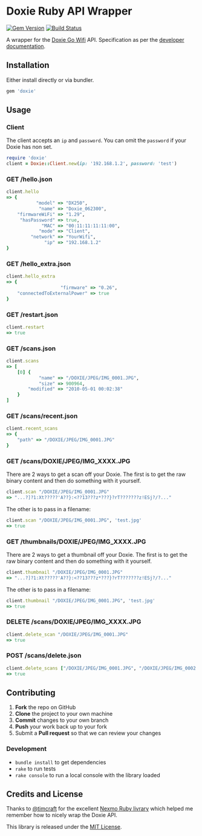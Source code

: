 # Doxie Ruby API Wrapper

[![Gem Version](https://badge.fury.io/rb/doxie.svg)](https://badge.fury.io/rb/doxie) [![Build Status](https://travis-ci.org/cbetta/doxie.svg?branch=master)](https://travis-ci.org/cbetta/doxie)

A wrapper for the [Doxie Go Wifi](http://getdoxie.com) API. Specification as per the [developer documentation](http://help.getdoxie.com/content/doxiego/05-advanced/03-wifi/04-api/Doxie-API-Developer-Guide.pdf).

## Installation

Either install directly or via bundler.

```rb
gem 'doxie'
```

## Usage

### Client

The client accepts an `ip` and `password`. You can omit the `password` if your Doxie has non set.

```rb
require 'doxie'
client = Doxie::Client.new(ip: '192.168.1.2', password: 'test')
```

### GET /hello.json

```rb
client.hello
=> {
           "model" => "DX250",
            "name" => "Doxie_062300",
    "firmwareWiFi" => "1.29",
     "hasPassword" => true,
             "MAC" => "00:11:11:11:11:00",
            "mode" => "Client",
         "network" => "YourWifi",
              "ip" => "192.168.1.2"
}
```

### GET /hello_extra.json

```rb
client.hello_extra
=> {
                    "firmware" => "0.26",
    "connectedToExternalPower" => true
}
```

### GET /restart.json

```rb
client.restart
=> true
```

### GET /scans.json

```rb
client.scans
=> [
    [0] {
            "name" => "/DOXIE/JPEG/IMG_0001.JPG",
            "size" => 900964,
        "modified" => "2010-05-01 00:02:38"
    }
]
```


### GET /scans/recent.json

```rb
client.recent_scans
=> {
    "path" => "/DOXIE/JPEG/IMG_0001.JPG"
}
```

### GET /scans/DOXIE/JPEG/IMG_XXXX.JPG

There are 2 ways to get a scan off your Doxie. The first is to get the raw binary content and then do something with it yourself.

```rb
client.scan "/DOXIE/JPEG/IMG_0001.JPG"
=> "...?]?1:Xt?????'A??}:<??13???z*???}?rT???????z!ESj?/?..."
```

The other is to pass in a filename:

```rb
client.scan "/DOXIE/JPEG/IMG_0001.JPG", 'test.jpg'
=> true
```

### GET /thumbnails/DOXIE/JPEG/IMG_XXXX.JPG

There are 2 ways to get a thumbnail off your Doxie. The first is to get the raw binary content and then do something with it yourself.

```rb
client.thumbnail "/DOXIE/JPEG/IMG_0001.JPG"
=> "...?]?1:Xt?????'A??}:<??13???z*???}?rT???????z!ESj?/?..."
```

The other is to pass in a filename:

```rb
client.thumbnail "/DOXIE/JPEG/IMG_0001.JPG", 'test.jpg'
=> true
```

### DELETE /scans/DOXIE/JPEG/IMG_XXXX.JPG

```rb
client.delete_scan "/DOXIE/JPEG/IMG_0001.JPG"
=> true
```

### POST /scans/delete.json

```rb
client.delete_scans ["/DOXIE/JPEG/IMG_0001.JPG", "/DOXIE/JPEG/IMG_0002.JPG"]
=> true
```

## Contributing

 1. **Fork** the repo on GitHub
 2. **Clone** the project to your own machine
 3. **Commit** changes to your own branch
 4. **Push** your work back up to your fork
 5. Submit a **Pull request** so that we can review your changes

### Development

* `bundle install` to get dependencies
* `rake` to run tests
* `rake console` to run a local console with the library loaded

## Credits and License

Thanks to [@timcraft](https://github.com/timcraft) for the excellent [Nexmo Ruby livrary](https://github.com/Nexmo/nexmo-ruby) which helped me remember how to nicely wrap the Doxie API.

This library is released under the [MIT License](LICENSE).

